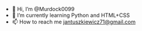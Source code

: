 - 👋 Hi, I’m @Murdock0099
- 🌱 I’m currently learning Python and HTML+CSS
- 📫 How to reach me jantuszkiewicz71@gmail.com

<!---
Murdock0099/Murdock0099 is a ✨ special ✨ repository because its `README.md` (this file) appears on your GitHub profile.
You can click the Preview link to take a look at your changes.
--->
